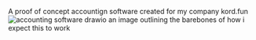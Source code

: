 A proof of concept accountign software created for my company kord.fun
![accounting software drawio](https://github.com/UsaidMalik/AccountingSoftware/assets/86303313/2bf2035f-f3cf-409a-834d-305d89c52ed9)
an image outlining the barebones of how i expect this to work
